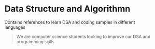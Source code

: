 # Data Structure and Algorithmn
 Contains references to learn DSA and coding samples in different languages

> We are computer science students looking to improve our DSA and programming skills